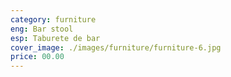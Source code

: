```yaml
---
category: furniture
eng: Bar stool
esp: Taburete de bar
cover_image: ./images/furniture/furniture-6.jpg
price: 00.00
---
```

 
